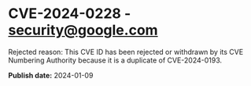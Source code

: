 # CVE-2024-0228 - security@google.com

Rejected reason: This CVE ID has been rejected or withdrawn by its CVE Numbering Authority because it is a duplicate of CVE-2024-0193.

**Publish date:** 2024-01-09
